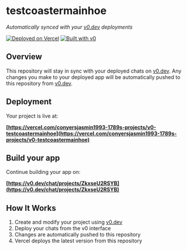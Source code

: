 # testcoastermainhoe

*Automatically synced with your [v0.dev](https://v0.dev) deployments*

[![Deployed on Vercel](https://img.shields.io/badge/Deployed%20on-Vercel-black?style=for-the-badge&logo=vercel)](https://vercel.com/conyersjasmin1993-1789s-projects/v0-testcoastermainhoe)
[![Built with v0](https://img.shields.io/badge/Built%20with-v0.dev-black?style=for-the-badge)](https://v0.dev/chat/projects/ZkxseU2RSYB)

## Overview

This repository will stay in sync with your deployed chats on [v0.dev](https://v0.dev).
Any changes you make to your deployed app will be automatically pushed to this repository from [v0.dev](https://v0.dev).

## Deployment

Your project is live at:

**[https://vercel.com/conyersjasmin1993-1789s-projects/v0-testcoastermainhoe](https://vercel.com/conyersjasmin1993-1789s-projects/v0-testcoastermainhoe)**

## Build your app

Continue building your app on:

**[https://v0.dev/chat/projects/ZkxseU2RSYB](https://v0.dev/chat/projects/ZkxseU2RSYB)**

## How It Works

1. Create and modify your project using [v0.dev](https://v0.dev)
2. Deploy your chats from the v0 interface
3. Changes are automatically pushed to this repository
4. Vercel deploys the latest version from this repository
